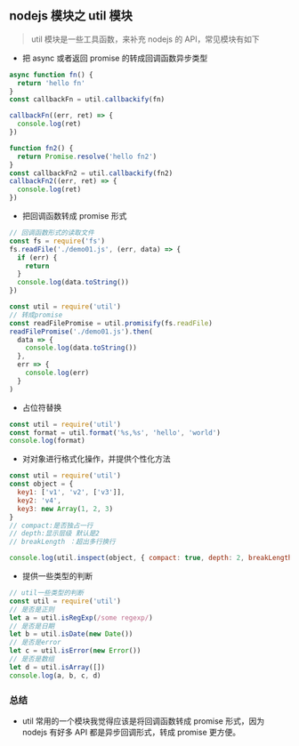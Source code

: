 ## nodejs 模块之 util 模块

> util 模块是一些工具函数，来补充 nodejs 的 API，常见模块有如下

- 把 async 或者返回 promise 的转成回调函数异步类型

```js
async function fn() {
  return 'hello fn'
}
const callbackFn = util.callbackify(fn)

callbackFn((err, ret) => {
  console.log(ret)
})

function fn2() {
  return Promise.resolve('hello fn2')
}
const callbackFn2 = util.callbackify(fn2)
callbackFn2((err, ret) => {
  console.log(ret)
})
```

- 把回调函数转成 promise 形式

```js
// 回调函数形式的读取文件
const fs = require('fs')
fs.readFile('./demo01.js', (err, data) => {
  if (err) {
    return
  }
  console.log(data.toString())
})

const util = require('util')
// 转成promise
const readFilePromise = util.promisify(fs.readFile)
readFilePromise('./demo01.js').then(
  data => {
    console.log(data.toString())
  },
  err => {
    console.log(err)
  }
)
```

- 占位符替换

```js
const util = require('util')
const format = util.format('%s,%s', 'hello', 'world')
console.log(format)
```

- 对对象进行格式化操作，并提供个性化方法

```js
const util = require('util')
const object = {
  key1: ['v1', 'v2', ['v3']],
  key2: 'v4',
  key3: new Array(1, 2, 3)
}
// compact:是否独占一行
// depth:显示层级 默认是2
// breakLength ：超出多行换行

console.log(util.inspect(object, { compact: true, depth: 2, breakLength: 20 }))
```

- 提供一些类型的判断

```js
// util一些类型的判断
const util = require('util')
// 是否是正则
let a = util.isRegExp(/some regexp/)
// 是否是日期
let b = util.isDate(new Date())
// 是否是error
let c = util.isError(new Error())
// 是否是数组
let d = util.isArray([])
console.log(a, b, c, d)
```

### 总结

- util 常用的一个模块我觉得应该是将回调函数转成 promise 形式，因为 nodejs 有好多 API 都是异步回调形式，转成 promise 更方便。
